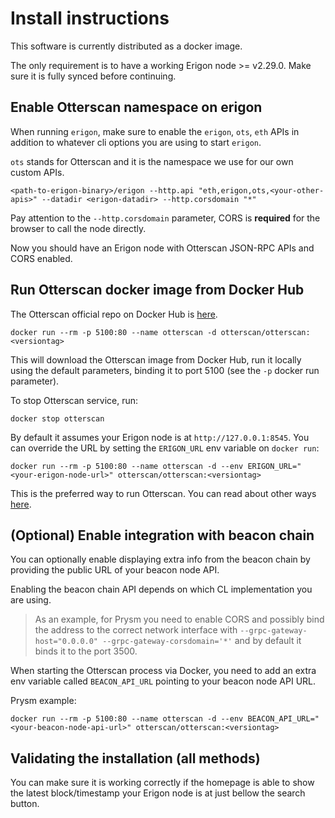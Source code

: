# Install instructions

This software is currently distributed as a docker image.

The only requirement is to have a working Erigon node >= v2.29.0. Make sure it is fully synced before continuing.

## Enable Otterscan namespace on erigon

When running `erigon`, make sure to enable the `erigon`, `ots`, `eth` APIs in addition to whatever cli options you are using to start `erigon`.

`ots` stands for Otterscan and it is the namespace we use for our own custom APIs.

```
<path-to-erigon-binary>/erigon --http.api "eth,erigon,ots,<your-other-apis>" --datadir <erigon-datadir> --http.corsdomain "*"
```

Pay attention to the `--http.corsdomain` parameter, CORS is **required** for the browser to call the node directly.

Now you should have an Erigon node with Otterscan JSON-RPC APIs and CORS enabled.

## Run Otterscan docker image from Docker Hub

The Otterscan official repo on Docker Hub is [here](https://hub.docker.com/orgs/otterscan/repositories).

```
docker run --rm -p 5100:80 --name otterscan -d otterscan/otterscan:<versiontag>
```

This will download the Otterscan image from Docker Hub, run it locally using the default parameters, binding it to port 5100 (see the `-p` docker run parameter).

To stop Otterscan service, run:

```
docker stop otterscan
```

By default it assumes your Erigon node is at `http://127.0.0.1:8545`. You can override the URL by setting the `ERIGON_URL` env variable on `docker run`:

```
docker run --rm -p 5100:80 --name otterscan -d --env ERIGON_URL="<your-erigon-node-url>" otterscan/otterscan:<versiontag>
```

This is the preferred way to run Otterscan. You can read about other ways [here](./other-ways-to-run-otterscan.md).

## (Optional) Enable integration with beacon chain

You can optionally enable displaying extra info from the beacon chain by providing the public URL of your beacon node API.

Enabling the beacon chain API depends on which CL implementation you are using.

> As an example, for Prysm you need to enable CORS and possibly bind the address to the correct network interface with `--grpc-gateway-host="0.0.0.0" --grpc-gateway-corsdomain='*'` and by default it binds it to the port 3500.

When starting the Otterscan process via Docker, you need to add an extra env variable called `BEACON_API_URL` pointing to your beacon node API URL.

Prysm example:

```
docker run --rm -p 5100:80 --name otterscan -d --env BEACON_API_URL="<your-beacon-node-api-url>" otterscan/otterscan:<versiontag>
```

## Validating the installation (all methods)

You can make sure it is working correctly if the homepage is able to show the latest block/timestamp your Erigon node is at just bellow the search button.
